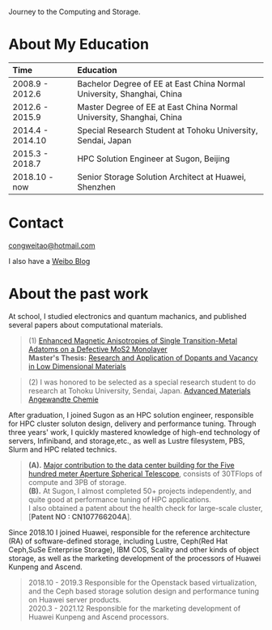 Journey to the Computing and Storage.
# About My Education  
|Time |   Education 
|:-|:-|
|2008.9 - 2012.6 | Bachelor Degree of EE at East China Normal University, Shanghai, China
|2012.6 - 2015.9 | Master Degree of EE at East China Normal University, Shanghai, China
|2014.4 - 2014.10| Special Research Student at Tohoku University, Sendai, Japan
|2015.3 - 2018.7 | HPC Solution Engineer at Sugon, Beijing
|2018.10 - now   | Senior Storage Solution Architect at Huawei, Shenzhen

# Contact
[congweitao@hotmail.com](congweitao@hotmail.com)

I also have a [Weibo Blog](http://blog.sina.com.cn/u/1987990947)

# About the past work
At school, I studied electronics and quantum machanics, and published several papers about computational materials.  
> (1) [Enhanced Magnetic Anisotropies of Single Transition-Metal Adatoms on a Defective MoS2 Monolayer](https://www.nature.com/articles/srep09361)  
> **Master's Thesis:** [Research and Application of Dopants and Vacancy in Low Dimensional Materials](http://cdmd.cnki.com.cn/Article/CDMD-10269-1015345586.htm)  
 
> (2) I was honored to be selected as a special research student to do research at Tohoku University, Sendai, Japan.
[Advanced Materials](https://www.researchgate.net/scientific-contributions/2083236860_Weitao_Cong)  
[Angewandte Chemie](https://www.researchgate.net/scientific-contributions/2083236860_Weitao_Cong)  

After graduation, I joined Sugon as an HPC solution engineer, responsible for HPC cluster soluton design, delivery and performance tuning. Through three years' work, I quickly mastered knowledge of high-end technology of servers, Infiniband, and storage,etc., as well as Lustre filesystem, PBS, Slurm and HPC related technics.   
> **(A).** [Major contribution to the data center building for the Five hundred meter Aperture Spherical Telescope](https://en.wikipedia.org/wiki/Five_hundred_meter_Aperture_Spherical_Telescope), consists of 30TFlops of compute and 3PB of storage.  
> **(B).** At Sugon, I almost completed 50+ projects independently, and quite good at performance tuning of HPC applications.  
   I also obtained a patent about the health check for large-scale cluster, [**Patent NO : CN107766204A**].

Since 2018.10 I joined Huawei, responsible for the reference architecture (RA) of software-defined storage, including Lustre, Ceph(Red Hat Ceph,SuSe Enterprise Storage), IBM COS, Scality and other kinds of object storage, as well as the marketing development of the processors of Huawei Kunpeng and Ascend.  
> 2018.10 - 2019.3  Responsible for the Openstack based virtualization, and the Ceph based storage solution design and performance tuning on Huawei server products.  
> 2020.3 - 2021.12  Responsible for the marketing development of Huawei Kunpeng and Ascend processors.  
